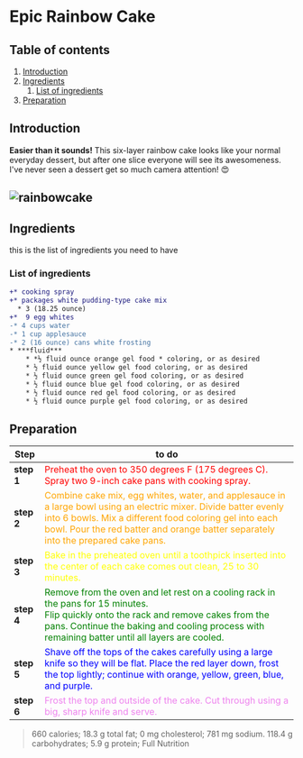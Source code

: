 # Epic Rainbow Cake

## Table of contents

1. [Introduction](#introduction)
2. [Ingredients](#ingredients)
    1. [List of ingredients](#list)
3. [Preparation](#prepa)

## Introduction <a name="introduction"></a>
**Easier than it sounds!** This six-layer rainbow cake looks like your normal everyday dessert, but after one slice everyone will see its awesomeness. I've never seen a dessert get so much camera attention! :heart_eyes:

![rainbowcake](https://user-images.githubusercontent.com/32261166/81910474-4d3e0a80-95cc-11ea-9dc8-623f21e7cebc.jpeg)
------

## Ingredients <a name = "Ingredients"></a>
this is the list of ingredients you need to have
### List of ingredients <a name="list"></a>
``` diff
+* cooking spray
+* packages white pudding-type cake mix
  * 3 (18.25 ounce)
+*  9 egg whites
-* 4 cups water
-* 1 cup applesauce
-* 2 (16 ounce) cans white frosting
* ***fluid***
    * *½ fluid ounce orange gel food * coloring, or as desired
    * ½ fluid ounce yellow gel food coloring, or as desired 
    * ½ fluid ounce green gel food coloring, or as desired
    * ½ fluid ounce blue gel food coloring, or as desired
    * ½ fluid ounce red gel food coloring, or as desired
    * ½ fluid ounce purple gel food coloring, or as desired
````


## Preparation <a name="prepa"></a>
|    Step             | to do       |
|----------------     | -------------|
|  **step 1**         | <span style="color: red">Preheat the oven to 350 degrees F (175 degrees C). Spray two 9-inch cake pans with cooking spray.|
| **step 2**          | <span style="color:orange">Combine cake mix, egg whites, water, and applesauce in a large bowl using an electric mixer. Divide batter evenly into 6 bowls. Mix a different food coloring gel into each bowl. Pour the red batter and orange batter separately into the prepared cake pans.</span>|
| **step 3**         | <span style="color: yellow">Bake in the preheated oven until a toothpick inserted into the center of each cake comes out clean, 25 to 30 minutes.</span>|
| **step 4**         | <span style="color:green">Remove from the oven and let rest on a cooling rack in the pans for 15 minutes.<br> Flip quickly onto the rack and remove cakes from the pans. Continue the baking and cooling process with remaining batter until all layers are cooled.</span>|
| **step 5**            | <span style="color:blue">Shave off the tops of the cakes carefully using a large knife so they will be flat. Place the red layer down, frost the top lightly; continue with orange, yellow, green, blue, and purple.</span>|
| **step 6**            | <span style="color:violet">Frost the top and outside of the cake. Cut through using a big, sharp knife and serve.</span>|

> 660 calories; 18.3 g total fat; 0 mg cholesterol; 781 mg sodium. 118.4 g carbohydrates; 5.9 g protein; Full Nutrition